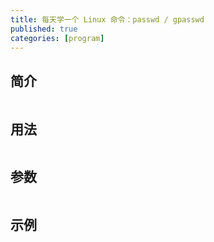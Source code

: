 ```yaml
---
title: 每天学一个 Linux 命令：passwd / gpasswd
published: true
categories: [program]
---
```


## 简介
```
```

## 用法
```
```

## 参数
```
```

## 示例
```
```
